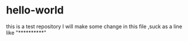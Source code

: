 # hello-world
this is a test repository
I will make some change in this file ,suck as a line like "**********"
